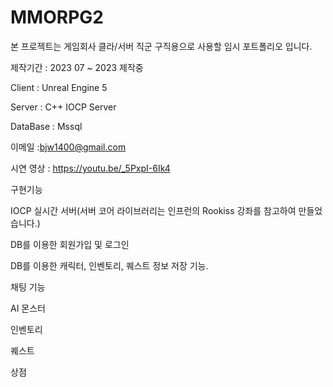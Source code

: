 # MMORPG2

본 프로젝트는 게임회사 클라/서버 직군 구직용으로 사용할 임시 포트폴리오 입니다.

제작기간 : 2023 07 ~ 2023 제작중

Client : Unreal Engine 5


Server : C++ IOCP Server


DataBase : Mssql


이메일 :bjw1400@gmail.com

시연 영상 : https://youtu.be/_5PxpI-6Ik4


구현기능

IOCP 실시간 서버(서버 코어 라이브러리는 인프런의 Rookiss 강좌를 참고하여 만들었습니다.)


DB를 이용한 회원가입 및 로그인


DB를 이용한 캐릭터, 인벤토리, 퀘스트 정보 저장 기능.


채팅 기능


AI 몬스터


인벤토리


퀘스트


상점

